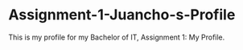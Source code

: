 # Assignment-1-Juancho-s-Profile
This is my profile for my Bachelor of IT, Assignment 1: My Profile.
